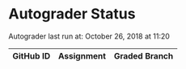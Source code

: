 # Autograder Status
Autograder last run at: October 26, 2018 at 11:20

| GitHub ID | Assignment | Graded Branch |
|-----------|------------|---------------|
